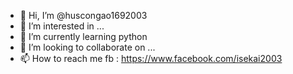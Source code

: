 - 👋 Hi, I’m @huscongao1692003
- 👀 I’m interested in ...
- 🌱 I’m currently learning python
- 💞️ I’m looking to collaborate on ...
- 📫 How to reach me fb : https://www.facebook.com/isekai2003

<!---
huscongao1692003/huscongao1692003 is a ✨ special ✨ repository because its `README.md` (this file) appears on your GitHub profile.
You can click the Preview link to take a look at your changes.
--->

